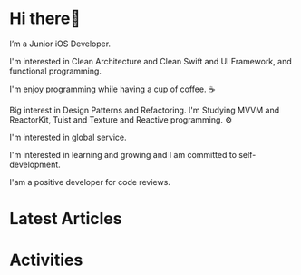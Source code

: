 # Hi there👋 
I’m a Junior iOS Developer. 

I'm interested in Clean Architecture and Clean Swift and UI Framework, and functional programming.

I'm enjoy programming while having a cup of coffee. ☕️

Big interest in Design Patterns and Refactoring. I'm Studying MVVM and ReactorKit, Tuist and Texture and Reactive programming. ⚙️

I'm interested in global service.

I'm interested in learning and growing and I am committed to self-development.

I'am a positive developer for code reviews.

# Latest Articles

# Activities
